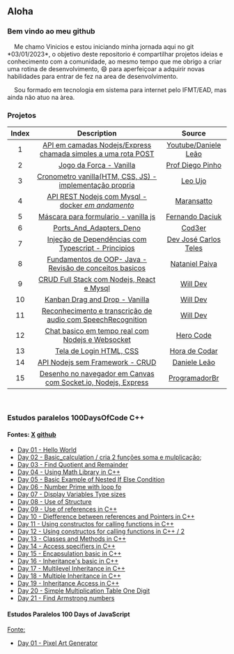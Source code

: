 ## Aloha

### Bem vindo ao meu github
<p>&nbsp &nbsp Me chamo Vinicios e estou iniciando minha jornada aqui no git *03/01/2023*, o objetivo deste repositorio é compartilhar projetos ideias e conhecimento com a comunidade, ao mesmo tempo que me obrigo a criar uma rotina de desenvolvimento, 😄 para aperfeiçoar a adquirir novas habilidades para entrar de fez na area de desenvolvimento.
<p>&nbsp &nbsp Sou formado em tecnologia em sistema para internet pelo IFMT/EAD, mas ainda não atuo na àrea.


### Projetos

  | Index |                 Description                      |          Source                  |
  | :---: |           :---------:                            | :------:                         |
  |   1   | [API em camadas Nodejs/Express chamada simples a uma rota POST](https://github.com/vinisl-dev/Estudos/tree/main/Backend/Nodejs/api_em_camadas_Dani_Leao) |[Youtube/Daniele Leão](https://www.youtube.com/watch?v=82VxJWf0PVs)|
  |   2   | [Jogo da Forca - Vanilla](https://github.com/vinisl-dev/Estudos/tree/main/Frontend/Jogo_da_Forca_Vanilla_Diego_Pinho) | [Prof Diego Pinho](https://www.youtube.com/watch?v=KNH_-_esmaI) |
  |   3   | [Cronometro vanilla(HTM, CSS, JS) - implementação propria](https://github.com/vinisl-dev/Estudos/tree/main/Frontend/Timer_Leo_Ujo)     |[Leo Ujo](https://www.youtube.com/watch?v=msyTjg3t4Z8&list=PL3gpLKlUOEE2B6A9Zp5VFpqTwUOdIHYjx&index=2)|
  |   4   | [API REST Nodejs com Mysql - docker *em andamento*](https://github.com/vinisl-dev/Estudos/tree/main/Backend/Nodejs/Rest_API_Maransatto)  | [Maransatto](https://www.youtube.com/playlist?list=PLWgD0gfm500EMEDPyb3Orb28i7HK5_DkR)| in progress
  |   5   | [Máscara para formulario - vanilla js](https://github.com/vinisl-dev/Estudos/tree/main/Frontend/Mascara_Para_Formulario) | [Fernando Daciuk](https://www.youtube.com/watch?v=r-8isv_TnVA&t=7s)|
  |   6   | [Ports_And_Adapters_Deno](https://github.com/vinisl-dev/Estudos/tree/main/Backend/Ports_And_Adpaters_Deno) | [Cod3er](https://www.youtube.com/watch?v=XA6J9GM1TCQ&list=PLdPPE0hUkt0rYYNLRvRW0C83ADO_BM2nF&index=12&t=19s) |
  |   7   | [Injeção de Dependências com Typescript - Principios](https://github.com/vinisl-dev/Estudos/tree/main/Backend/Injecao_de_dependencia_Ts) | [Dev José Carlos Teles](https://www.youtube.com/watch?v=HgY-SwDqkis&list=PL3kq-IWQFhkmjVI_bCN5CWV9X-zF4Teb3&index=4)
  |   8   | [Fundamentos de OOP- Java - Revisão de conceitos basicos](https://github.com/vinisl-dev/Estudos/tree/main/Backend/Java_OOP_Basic) |[Nataniel Paiva](https://www.youtube.com/playlist?list=PLxuFqIk29JL25N6PMMCAyRRx7elYsDbsB) |
  |   9   | [CRUD Full Stack com Nodejs, React e Mysql](https://github.com/vinisl-dev/Estudos/tree/main/FullStack/CRUD_Node_React_Mysql)|[Will Dev](https://www.youtube.com/watch?v=voXTVTW73E8&t=9s)
  |   10  | [Kanban Drag and Drop - Vanilla](https://github.com/vinisl-dev/Estudos/tree/main/Frontend/KanbanDragAndDrop)|[Will Dev](https://www.youtube.com/watch?v=uO-SuUhDI7k&list=PLAMpf2Pxx82srnUmkJO8M9eFvNxZ1I51R&index=29)|
  |   11  | [Reconhecimento e transcrição de audio com SpeechRecognition](https://github.com/vinisl-dev/Estudos/tree/main/Frontend/Reconhecimento_e_Transcricao_de_Fala) |[Will Dev](https://www.youtube.com/watch?v=lQFhsREQ9Sg&list=PLAMpf2Pxx82srnUmkJO8M9eFvNxZ1I51R&index=1)
  |   12  | [Chat basico em tempo real com Nodejs e Websocket](https://github.com/vinisl-dev/Estudos/tree/main/Backend/Nodejs/ChatWebsocket_Hero_code) | [Hero Code](https://www.youtube.com/watch?v=sTU3BsfSTgE)
  |   13  | [Tela de Login HTML, CSS](https://github.com/vinisl-dev/Estudos/tree/main/Frontend/TelaLoginVanilla) | [Hora de Codar](https://www.youtube.com/watch?v=TpawIZdeMDI&list=PLnDvRpP8Bnew4ZYLYp47sD52OHQfHNdGB&index=12)
  |   14  | [API Nodejs sem Framework - CRUD]() | [Daniele Leão](https://www.youtube.com/watch?v=c39UfvCR-gk)
  |   15  | [Desenho no navegador em Canvas com Socket.io, Nodejs, Express](https://www.youtube.com/watch?v=bLvDJ_a32uM) | [ProgramadorBr]()  |
  <br>


### Estudos paralelos 100DaysOfCode C++

#### Fontes: [X](https://twitter.com/thetechgirlgita)  [github](https://github.com/thetechgirlgita/100DaysOfCodeChallenege_c-/tree/master)

- [Day 01 - Hello World](https://github.com/vinisl-dev/Estudos/tree/main/Backend/C%2B%2B/100DaysOfCode_GitaKhanal)
- [Day 02 - Basic_calculation / cria 2 funções soma e mulplicação](https://github.com/vinisl-dev/Estudos/tree/main/Backend/C%2B%2B/100DaysOfCode_GitaKhanal/02_Basic_calculation);
- [Day 03 - Find Quotient and Remainder](https://github.com/vinisl-dev/Estudos/tree/main/Backend/C%2B%2B/100DaysOfCode_GitaKhanal/03_Find_quotient_and_remainder)
- [Day 04 - Using Math Library in C++](https://github.com/vinisl-dev/Estudos/tree/main/Backend/C%2B%2B/100DaysOfCode_GitaKhanal)
-	[Day 05 - Basic Example of Nested If Else Condition](https://github.com/vinisl-dev/Estudos/tree/main/Backend/C%2B%2B/100DaysOfCode_GitaKhanal)
- [Day 06 - Number Prime with loop fo](https://github.com/vinisl-dev/Estudos/tree/main/Backend/C%2B%2B/100DaysOfCode_GitaKhanal)
- [Day 07 - Display Variables Type sizes ](https://github.com/vinisl-dev/Estudos/tree/main/Backend/C%2B%2B/100DaysOfCode_GitaKhanal)
- [Day 08 - Use of Structure](https://github.com/vinisl-dev/Estudos/tree/main/Backend/C%2B%2B/100DaysOfCode_GitaKhanal)
- [Day 09 - Use of references in C++](https://github.com/vinisl-dev/Estudos/tree/main/Backend/C%2B%2B/100DaysOfCode_GitaKhanal)
- [Day 10 - Diefference between references and Pointers in C++](https://github.com/vinisl-dev/Estudos/tree/main/Backend/C%2B%2B/100DaysOfCode_GitaKhanal)
- [Day 11 - Using constructos for calling functions in C++](https://github.com/vinisl-dev/Estudos/tree/main/Backend/C%2B%2B/100DaysOfCode_GitaKhanal)
- [Day 12 - Using constructos for calling functions in C++ / 2](https://github.com/vinisl-dev/Estudos/tree/main/Backend/C%2B%2B/100DaysOfCode_GitaKhanal)
- [Day 13 - Classes and Methods in C++](https://github.com/vinisl-dev/Estudos/tree/main/Backend/C%2B%2B/100DaysOfCode_GitaKhanal)
- [Day 14 - Access specifiers in C++](https://github.com/vinisl-dev/Estudos/tree/main/Backend/C%2B%2B/100DaysOfCode_GitaKhanal)
- [Day 15 - Encapsulation basic in C++](https://github.com/vinisl-dev/Estudos/tree/main/Backend/C%2B%2B/100DaysOfCode_GitaKhanal)
- [Day 16 - Inheritance's basic in C++](https://github.com/vinisl-dev/Estudos/tree/main/Backend/C%2B%2B/100DaysOfCode_GitaKhanal)
- [Day 17 - Multilevel Inheritance  in C++](https://github.com/vinisl-dev/Estudos/tree/main/Backend/C%2B%2B/100DaysOfCode_GitaKhanal)
- [Day 18 - Multiple Inheritance  in C++](https://github.com/vinisl-dev/Estudos/tree/main/Backend/C%2B%2B/100DaysOfCode_GitaKhanal)
- [Day 19 - Inheritance Access  in C++](https://github.com/vinisl-dev/Estudos/tree/main/Backend/C%2B%2B/100DaysOfCode_GitaKhanal)
-	[Day 20 - Simple Multiplication Table One Digit](https://github.com/vinisl-dev/Estudos/tree/main/Backend/C%2B%2B/100DaysOfCode_GitaKhanal)
-	[Day 21 - Find Armstrong numbers ](https://github.com/vinisl-dev/Estudos/tree/main/Backend/C%2B%2B/100DaysOfCode_GitaKhanal)

#### Estudos Paralelos 100 Days of JavaScript
[Fonte:](https://github.com/AsmrProg-YT/100-days-of-javascript) 

- [Day 01 - Pixel Art Generator](https://github.com/vinisl-dev/Estudos/tree/main/Frontend/100DayOfJavaScript/Day_01_PixelArtGenerator)

